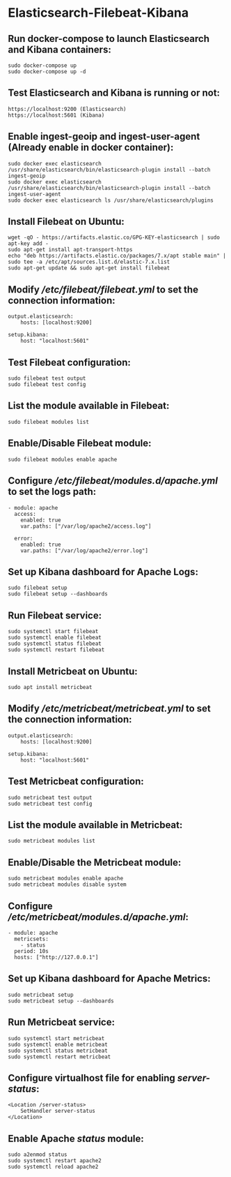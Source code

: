 # Elasticsearch-Filebeat-Kibana 

## Run docker-compose to launch Elasticsearch and Kibana containers:
    sudo docker-compose up
    sudo docker-compose up -d

## Test Elasticsearch and Kibana is running or not:
    https://localhost:9200 (Elasticsearch)
    https://localhost:5601 (Kibana)

## Enable ingest-geoip and ingest-user-agent (Already enable in docker container):
    sudo docker exec elasticsearch /usr/share/elasticsearch/bin/elasticsearch-plugin install --batch ingest-geoip
    sudo docker exec elasticsearch /usr/share/elasticsearch/bin/elasticsearch-plugin install --batch ingest-user-agent
    sudo docker exec elasticsearch ls /usr/share/elasticsearch/plugins

## Install Filebeat on Ubuntu:
    wget -qO - https://artifacts.elastic.co/GPG-KEY-elasticsearch | sudo apt-key add -
    sudo apt-get install apt-transport-https
    echo "deb https://artifacts.elastic.co/packages/7.x/apt stable main" | sudo tee -a /etc/apt/sources.list.d/elastic-7.x.list
    sudo apt-get update && sudo apt-get install filebeat

## Modify */etc/filebeat/filebeat.yml* to set the connection information:
    output.elasticsearch:
        hosts: [localhost:9200]

    setup.kibana:
        host: "localhost:5601"

## Test Filebeat configuration:
    sudo filebeat test output
    sudo filebeat test config

## List the module available in Filebeat:
    sudo filebeat modules list

## Enable/Disable Filebeat module:
    sudo filebeat modules enable apache

## Configure */etc/filebeat/modules.d/apache.yml* to set the logs path:
    - module: apache
      access:
        enabled: true
        var.paths: ["/var/log/apache2/access.log"]

      error:
        enabled: true
        var.paths: ["/var/log/apache2/error.log"]

## Set up Kibana dashboard for Apache Logs:
    sudo filebeat setup
    sudo filebeat setup --dashboards

## Run Filebeat service:
    sudo systemctl start filebeat
    sudo systemctl enable filebeat
    sudo systemctl status filebeat
    sudo systemctl restart filebeat

## Install Metricbeat on Ubuntu:
    sudo apt install metricbeat

## Modify */etc/metricbeat/metricbeat.yml* to set the connection information:
    output.elasticsearch:
        hosts: [localhost:9200]

    setup.kibana:
        host: "localhost:5601"

## Test Metricbeat configuration:
    sudo metricbeat test output
    sudo metricbeat test config

## List the module available in Metricbeat:
    sudo metricbeat modules list

## Enable/Disable the Metricbeat module:
    sudo metricbeat modules enable apache 
    sudo metricbeat modules disable system

## Configure */etc/metricbeat/modules.d/apache.yml*:
    - module: apache
      metricsets:
        - status
      period: 10s
      hosts: ["http://127.0.0.1"]

## Set up Kibana dashboard for Apache Metrics:
    sudo metricbeat setup
    sudo metricbeat setup --dashboards

## Run Metricbeat service:
    sudo systemctl start metricbeat
    sudo systemctl enable metricbeat
    sudo systemctl status metricbeat
    sudo systemctl restart metricbeat

## Configure virtualhost file for enabling *server-status*:
    <Location /server-status>
        SetHandler server-status
    </Location>

## Enable Apache *status* module:
    sudo a2enmod status
    sudo systemctl restart apache2
    sudo systemctl reload apache2
    


